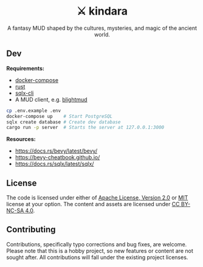 <div align="center">
  <h1>⚔️  kindara</h1>

  A fantasy MUD shaped by the cultures, mysteries, and magic of the ancient world.
</div>

## Dev

**Requirements:**

- [docker-compose](https://docs.docker.com/compose/)
- [rust](https://rustup.rs/)
- [sqlx-cli](https://lib.rs/crates/sqlx-cli)
- A MUD client, e.g. [blightmud](https://github.com/blightmud/blightmud)

```bash
cp .env.example .env
docker-compose up    # Start PostgreSQL
sqlx create database # Create dev database
cargo run -p server  # Starts the server at 127.0.0.1:3000
```

**Resources:**

- https://docs.rs/bevy/latest/bevy/
- https://bevy-cheatbook.github.io/
- https://docs.rs/sqlx/latest/sqlx/

## License

The code is licensed under either of [Apache License, Version 2.0](https://github.com/its-danny/kindara/blob/main/LICENSE-APACHE)
or [MIT](https://github.com/its-danny/kindara/blob/main/LICENSE-MIT) license at your option. The content and assets
are licensed under [CC BY-NC-SA 4.0](https://github.com/its-danny/kindara/blob/main/LICENSE-CC-BY-NC-SA).

## Contributing

Contributions, specifically typo corrections and bug fixes, are welcome. Please note that this is a hobby project,
so new features or content are not sought after. All contributions will fall under the existing project licenses.

